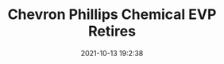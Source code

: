---
"title": "Chevron Phillips Chemical EVP Retires"
"date": "2021-10-13 19:2:38"
"feed_name": "RIGZONE"
"feed_website": "http://www.rigzone.com/"
"feed_rss": "http://www.rigzone.com/news/rss/rigzone_latest.aspx"
"link": "https://www.rigzone.com/news/chevron_phillips_chemical_evp_retires-13-oct-2021-166713-article/?rss=true"
"source": "None"
"file": "_posts/2021-1-1-e400de4ac93edeac203f14ef0d1fc32645140498.md"
"accident": "0"
"drilling": "0"
"dead": "0"
"injured": "0"
"arrested": "0"
"place": "unknown place"
"where": "unknown site"
"causes": "unknown"
"place_uri": "unknown place"
---